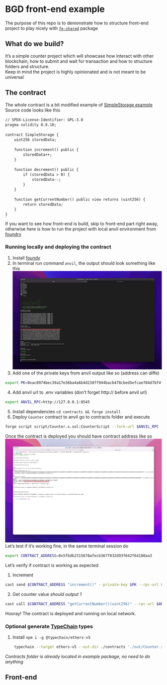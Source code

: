 # BGD front-end example
The purpose of this repo is to demonstrate how to structure front-end project to play nicely with [`fe-shared`](https://github.com/bgd-labs/fe-shared) package

## What do we build?
It’s a simple counter project which will showcase how interact with other blockchain, how to submit and wait for transaction and how to structure folders and structure.  
Keep in mind the project is highly opinionated and is not meant to be universal

## The contract
The whole contract is a bit modified example of [SimpleStorage example](https://docs.soliditylang.org/en/develop/introduction-to-smart-contracts.html#storage-example)
Source code looks like this 

```Solidity
// SPDX-License-Identifier: GPL-3.0
pragma solidity 0.8.10;

contract SimpleStorage {
    uint256 storedData;

    function increment() public {
        storedData++;
    }

    function decrement() public {
        if (storedData > 0) {
            storedData--;
        }
    }

    function getCurrentNumber() public view returns (uint256) {
        return storedData;
    }
}

```

If you want to see how front-end is build, skip to front-end part right away, otherwise here is how to run the project with local anvil environment from [foundry](https://github.com/foundry-rs/foundry)
### Running locally and deploying the contract
1. Install [foundy](https://getfoundry.sh)
2. In terminal run command `anvil`, the output should look something like this  
    ![Anvil output](./front-end/public/anvil_output.png)
3. Add one of the private keys from anvil output like so (address can diffe)
```bash
export PK=0xac0974bec39a17e36ba4a6b4d238ff944bacb478cbed5efcae784d7bf4f2ff80
```
4. Add anvil url to .env variables (don’t forget http:// before anvil url) 
```bash
export ANVIL_RPC=http://127.0.0.1:8545
```
5. Install dependencies `cd contracts && forge install`
6. Deploy `Counter` contract to anvil go to contracts folder and execute
```bash
forge script script/Counter.s.sol:CounterScript --fork-url $ANVIL_RPC --private-key $PK --broadcast
```

Once the contract is deployed you should have contract address like so
![Contract deployed output](./front-end/public/anvil_deploy.png)
Let’s test if it’s working fine, in the same terminal session do
```bash
export CONTRACT_ADDRESS=0x5fbdb2315678afecb367f032d93f642f64180aa3
```
Let’s verify if contract is working as expected
1. Increment 
```bash
cast send $CONTRACT_ADDRESS "increment()" --private-key $PK --rpc-url $ANVIL_RPC
```
2. Get counter value _should output 1_
```bash
cast call $CONTRACT_ADDRESS "getCurrentNumber()(uint256)" --rpc-url $ANVIL_RPC
```

Hooray! The contract is deployed and running on local network. 

### Optional generate [TypeChain](https://github.com/dethcrypto/TypeChain) types
1. Install `npm i -g @typechain/ethers-v5 `
```bash
	typechain --target ethers-v5 --out-dir ./contracts './out/Counter.sol/**.json'
```
_Contracts folder is already located in example package, no need to do anything_

## Front-end


[image-1]:	./front-end/public/anvil_output.png
[image-2]:	./front-end/public/anvil_deploy.png
